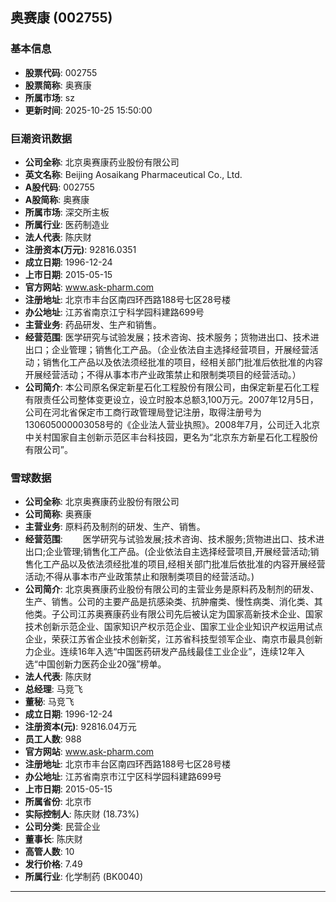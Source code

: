 ## 奥赛康 (002755)

### 基本信息

- **股票代码**: 002755
- **股票简称**: 奥赛康
- **所属市场**: sz
- **更新时间**: 2025-10-25 15:50:00

### 巨潮资讯数据

- **公司全称**: 北京奥赛康药业股份有限公司
- **英文名称**: Beijing Aosaikang Pharmaceutical Co., Ltd.
- **A股代码**: 002755
- **A股简称**: 奥赛康
- **所属市场**: 深交所主板
- **所属行业**: 医药制造业
- **法人代表**: 陈庆财
- **注册资本(万元)**: 92816.0351
- **成立日期**: 1996-12-24
- **上市日期**: 2015-05-15
- **官方网站**: www.ask-pharm.com
- **注册地址**: 北京市丰台区南四环西路188号七区28号楼
- **办公地址**: 江苏省南京江宁科学园科建路699号
- **主营业务**: 药品研发、生产和销售。
- **经营范围**: 医学研究与试验发展；技术咨询、技术服务；货物进出口、技术进出口；企业管理；销售化工产品。（企业依法自主选择经营项目，开展经营活动；销售化工产品以及依法须经批准的项目，经相关部门批准后依批准的内容开展经营活动；不得从事本市产业政策禁止和限制类项目的经营活动。）
- **公司简介**: 本公司原名保定新星石化工程股份有限公司，由保定新星石化工程有限责任公司整体变更设立，设立时股本总额3,100万元。2007年12月5日，公司在河北省保定市工商行政管理局登记注册，取得注册号为130605000003058号的《企业法人营业执照》。2008年7月，公司迁入北京中关村国家自主创新示范区丰台科技园，更名为“北京东方新星石化工程股份有限公司”。

### 雪球数据

- **公司全称**: 北京奥赛康药业股份有限公司
- **公司简称**: 奥赛康
- **主营业务**: 原料药及制剂的研发、生产、销售。
- **经营范围**: 　　医学研究与试验发展;技术咨询、技术服务;货物进出口、技术进出口;企业管理;销售化工产品。(企业依法自主选择经营项目,开展经营活动;销售化工产品以及依法须经批准的项目,经相关部门批准后依批准的内容开展经营活动;不得从事本市产业政策禁止和限制类项目的经营活动。)
- **公司简介**: 北京奥赛康药业股份有限公司的主营业务是原料药及制剂的研发、生产、销售。公司的主要产品是抗感染类、抗肿瘤类、慢性病类、消化类、其他类。子公司江苏奥赛康药业有限公司先后被认定为国家高新技术企业、国家技术创新示范企业、国家知识产权示范企业、国家工业企业知识产权运用试点企业，荣获江苏省企业技术创新奖，江苏省科技型领军企业、南京市最具创新力企业。连续16年入选“中国医药研发产品线最佳工业企业”，连续12年入选“中国创新力医药企业20强”榜单。
- **法人代表**: 陈庆财
- **总经理**: 马竞飞
- **董秘**: 马竞飞
- **成立日期**: 1996-12-24
- **注册资本(元)**: 92816.04万元
- **员工人数**: 988
- **官方网站**: www.ask-pharm.com
- **注册地址**: 北京市丰台区南四环西路188号七区28号楼
- **办公地址**: 江苏省南京市江宁区科学园科建路699号
- **上市日期**: 2015-05-15
- **所属省份**: 北京市
- **实际控制人**: 陈庆财 (18.73%)
- **公司分类**: 民营企业
- **董事长**: 陈庆财
- **高管人数**: 10
- **发行价格**: 7.49
- **所属行业**: 化学制药 (BK0040)

---